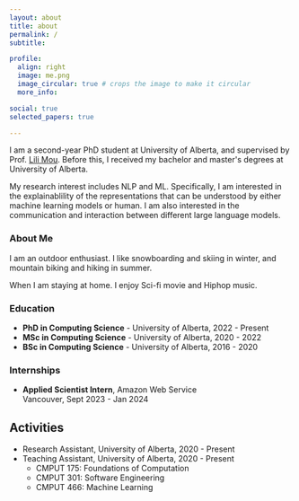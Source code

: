 ```yaml
---
layout: about
title: about
permalink: /
subtitle: 

profile:
  align: right
  image: me.png
  image_circular: true # crops the image to make it circular
  more_info: 

social: true
selected_papers: true

---
```


I am a second-year PhD student at University of Alberta, and supervised by Prof. [Lili Mou](https://lili-mou.github.io/). Before this, I received my bachelor and master's degrees at University of Alberta.

My research interest includes NLP and ML. Specifically, I am interested in the explainablility of the representations that can be understood by either machine learning models or human. I am also interested in the communication and interaction between different large language models.

### About Me
I am an outdoor enthusiast. I like snowboarding and skiing in winter, and mountain biking and hiking in summer.

When I am staying at home. I enjoy Sci-fi movie and Hiphop music.

### Education

- **PhD in Computing Science** - University of Alberta, 2022 - Present
- **MSc in Computing Science** - University of Alberta, 2020 - 2022
- **BSc in Computing Science** - University of Alberta, 2016 - 2020


### Internships

- **Applied Scientist Intern**, Amazon Web Service  
  Vancouver, Sept 2023 - Jan 2024

## Activities

- Research Assistant, University of Alberta, 2020 - Present
- Teaching Assistant, University of Alberta, 2020 - Present  
  - CMPUT 175: Foundations of Computation  
  - CMPUT 301: Software Engineering  
  - CMPUT 466: Machine Learning